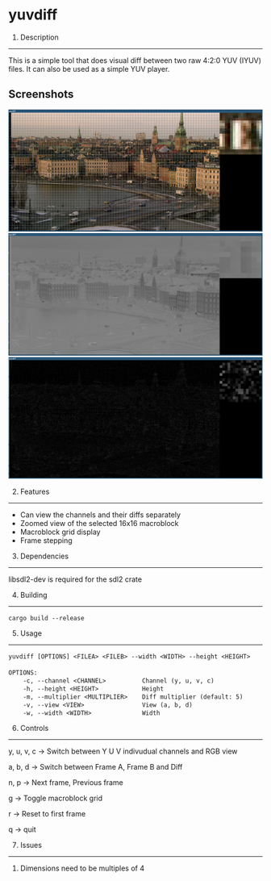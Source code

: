 yuvdiff
========

1. Description
-----------

This is a simple tool that does visual diff between two raw 4:2:0 YUV (IYUV)
files. It can also be used as a simple YUV player.

Screenshots
-----------
![Alt text](screens/screen1.png)
![Alt text](screens/screen2.png)
![Alt text](screens/screen3.png)

2. Features
-----------
  * Can view the channels and their diffs separately
  * Zoomed view of the selected 16x16 macroblock
  * Macroblock grid display
  * Frame stepping

3. Dependencies
-----------
libsdl2-dev is required for the sdl2 crate

4. Building
-----------
	cargo build --release

5. Usage
-----------

	yuvdiff [OPTIONS] <FILEA> <FILEB> --width <WIDTH> --height <HEIGHT>

	OPTIONS:
		-c, --channel <CHANNEL>          Channel (y, u, v, c)
		-h, --height <HEIGHT>            Height
		-m, --multiplier <MULTIPLIER>    Diff multiplier (default: 5)
		-v, --view <VIEW>                View (a, b, d)
		-w, --width <WIDTH>              Width


6. Controls
-----------
y, u, v, c -> Switch between Y U V indivudual channels and RGB view

a, b, d -> Switch between Frame A, Frame B and Diff

n, p -> Next frame, Previous frame

g -> Toggle macroblock grid

r -> Reset to first frame

q -> quit


7. Issues
-----------
  1. Dimensions need to be multiples of 4
